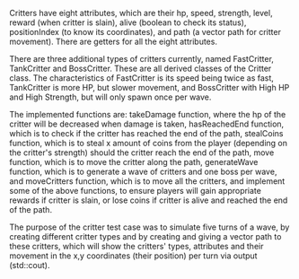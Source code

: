 Critters have eight attributes, which are their hp, speed, strength, level, reward (when critter is slain), alive (boolean to check its status), positionIndex (to know its coordinates), and path (a vector path for critter movement). There are getters for all the eight attributes.

There are three additional types of critters currently, named FastCritter, TankCritter and BossCritter. These are all derived classes of the Critter class. The characteristics of FastCritter is its speed being twice as fast, TankCritter is more HP, but slower movement, and BossCritter with High HP and High Strength, but will only spawn once per wave.

The implemented functions are:
takeDamage function, where the hp of the critter will be decreased when damage is taken, 
hasReachedEnd function, which is to check if the critter has reached the end of the path, 
stealCoins function, which is to steal x amount of coins from the player (depending on the critter's strength) should the critter reach the end of the path, 
move function, which is to move the critter along the path, 
generateWave function, which is to generate a wave of critters and one boss per wave, 
and moveCritters function, which is to move all the critters, and implement some of the above functions, to ensure players will gain appropriate rewards if critter is slain, or lose coins if critter is alive and reached the end of the path. 

The purpose of the critter test case was to simulate five turns of a wave, by creating different critter types and by creating and giving a vector path to these critters, which will show the critters' types, attributes and their movement in the x,y coordinates (their position) per turn via output (std::cout).

